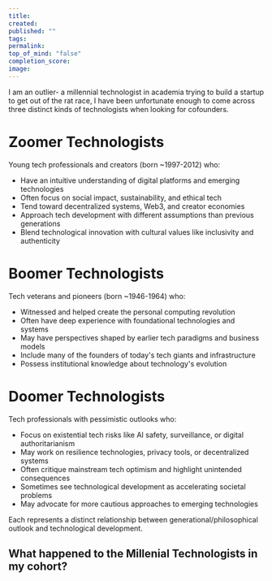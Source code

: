 ```yaml
---
title: 
created: 
published: ""
tags: 
permalink: 
top_of_mind: "false"
completion_score: 
image:
---
```

I am an outlier- a millennial technologist in academia trying to build a startup to get out of the rat race, I have been unfortunate enough to come across three distinct kinds of technologists when looking for cofounders.
# Zoomer Technologists
Young tech professionals and creators (born ~1997-2012) who:
- Have an intuitive understanding of digital platforms and emerging technologies
- Often focus on social impact, sustainability, and ethical tech
- Tend toward decentralized systems, Web3, and creator economies
- Approach tech development with different assumptions than previous generations
- Blend technological innovation with cultural values like inclusivity and authenticity

# Boomer Technologists
Tech veterans and pioneers (born ~1946-1964) who:
- Witnessed and helped create the personal computing revolution
- Often have deep experience with foundational technologies and systems
- May have perspectives shaped by earlier tech paradigms and business models
- Include many of the founders of today's tech giants and infrastructure
- Possess institutional knowledge about technology's evolution

# Doomer Technologists
Tech professionals with pessimistic outlooks who:
- Focus on existential tech risks like AI safety, surveillance, or digital authoritarianism
- May work on resilience technologies, privacy tools, or decentralized systems
- Often critique mainstream tech optimism and highlight unintended consequences
- Sometimes see technological development as accelerating societal problems
- May advocate for more cautious approaches to emerging technologies

Each represents a distinct relationship between generational/philosophical outlook and technological development.​​​​​​​​​​​​​​​​


## What happened to the Millenial Technologists in my cohort?
